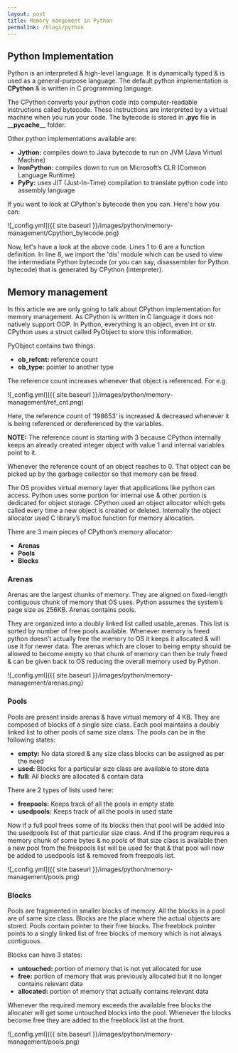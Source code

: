 ```yaml
---
layout: post
title: Memory mangement in Python
permalink: /blogs/python
---
```


## Python Implementation

<p>Python is an interpreted & high-level language. It is dynamically typed & is used as a general-purpose language. The default python implementation is <b>CPython</b> & is written in C programming language.</p>

<p>The CPython converts your python code into computer-readable instructions called bytecode. These instructions are interpreted by a virtual machine when you run your code. The bytecode is stored in <b>.pyc</b> file in <b>__pycache__</b> folder.</p>

<p>Other python implementations available are: 
<ul>
  <li><b>Jython:</b> compiles down to Java bytecode to run on JVM (Java Virtual Machine)</li>
  <li><b>IronPython:</b> compiles down to run on Microsoft’s CLR (Common Language Runtime)</li>
  <li><b>PyPy:</b> uses JIT (Just-In-Time) compilation to translate python code into assembly language</li>
</ul>
</p>

<p>If you want to look at CPython's bytecode then you can. Here's how you can:</p>

  ![_config.yml]({{ site.baseurl }}/images/python/memory-management/Cpython_bytecode.png)
  
<p>
  Now, let's have a look at the above code. Lines 1 to 6 are a function definition. In line 8, we import the 'dis' module which can be used to view the intermediate Python bytecode (or you can say, disassembler for Python bytecode) that is generated by CPython (interpreter).
</p>

## Memory management

<p>
  In this article we are only going to talk about CPython implementation for memory management. As CPython is written in C language it does not natively support OOP. In Python, everything is an object, even int or str. CPython uses a struct called PyObject to store this information.
</p>

<p>
PyObject contains two things:
<ul>
  <li><b>ob_refcnt:</b> reference count</li>
  <li><b>ob_type:</b> pointer to another type</li>
</ul>
</p>

<p>The reference count increases whenever that object is referenced. For e.g.</p>

 ![_config.yml]({{ site.baseurl }}/images/python/memory-management/ref_cnt.png)
 
 <p>Here, the reference count of ‘198653’ is increased & decreased whenever it is being referenced or dereferenced by the variables.</p>
 
<p>
  <b>NOTE:</b> The reference count is starting with 3 because CPython internally keeps an already created integer object with value 1 and internal variables point to it.
</p>

<p>Whenever the reference count of an object reaches to 0. That object can be picked up by the garbage collector so that memory can be freed.</p>

<p>
  The OS provides virtual memory layer that applications like python can access. Python uses some portion for internal use & other portion is dedicated for object storage. CPython used an object allocator which gets called every time a new object is created or deleted. Internally the object allocator used C library’s malloc function for memory allocation. 
</p>

<p>
  There are 3 main pieces of CPython’s memory allocator:
  <ul>
    <li><b>Arenas</b></li>
    <li><b>Pools</b></li>
    <li><b>Blocks</b></li>
  </ul>
</p>

### Arenas

<p>
  Arenas are the largest chunks of memory. They are aligned on fixed-length contiguous chunk of memory that OS uses. Python assumes the system’s page size as 256KB. Arenas contains pools.
</p>

<p>
  They are organized into a doubly linked list called usable_arenas. This list is sorted by number of free pools available. Whenever memory is freed python doesn’t actually free the memory to OS it keeps it allocated & will use it for newer data. The arenas which are closer to being empty should be allowed to become empty so that chunk of memory can then be truly freed & can be given back to OS reducing the overall memory used by Python.
</p>

 ![_config.yml]({{ site.baseurl }}/images/python/memory-management/arenas.png)

### Pools

<p>
Pools are present inside arenas & have virtual memory of 4 KB. They are composed of blocks of a single size class. Each pool maintains a doubly linked list to other pools of same size class. The pools can be in the following states:
  <ul>
    <li><b>empty:</b> No data stored & any size class blocks can be assigned as per the need</li>
    <li><b>used:</b> Blocks for a particular size class are available to store data</li>
    <li><b>full:</b> All blocks are allocated & contain data</li>
  </ul>
</p>

<p>
  There are 2 types of lists used here:
  <ul>
    <li><b>freepools:</b> Keeps track of all the pools in empty state</li>
    <li><b>usedpools:</b> Keeps track of all the pools in used state</li>
  </ul>
</p>

<p>
  Now if a full pool frees some of its blocks then that pool will be added into the usedpools list of that particular size class. And if the program requires a memory chunk of some bytes & no pools of that size class is available then a new pool from the freepools list will be used for that & that pool will now be added to usedpools list & removed from freepools list.
</p>

 ![_config.yml]({{ site.baseurl }}/images/python/memory-management/pools.png)

### Blocks

<p>
  Pools are fragmented in smaller blocks of memory. All the blocks in a pool are of same size class. Blocks are the place where the actual objects are stored. Pools contain pointer to their free blocks. The freeblock pointer points to a singly linked list of free blocks of memory which is not always contiguous.
</p>

<p>
  Blocks can have 3 states:
  <ul>
    <li><b>untouched:</b> portion of memory that is not yet allocated for use</li>
    <li><b>free:</b> portion of memory that was previously allocated but it no longer contains relevant data</li>
    <li><b>allocated:</b> portion of memory that actually contains relevant data</li>
  </ul>
</p>

<p>
  Whenever the required memory exceeds the available free blocks the allocater will get some untouched blocks into the pool. Whenever the blocks become free they are added to the freeblock list at the front.
</p>

 ![_config.yml]({{ site.baseurl }}/images/python/memory-management/pools.png)



